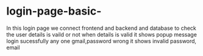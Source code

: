 # login-page-basic-
In this login page we connect frontend and backend and database to check the user details is vaild or not when details is valid it shows popup message login sucessfully any one gmail,password wrong it shows invalid password, email

